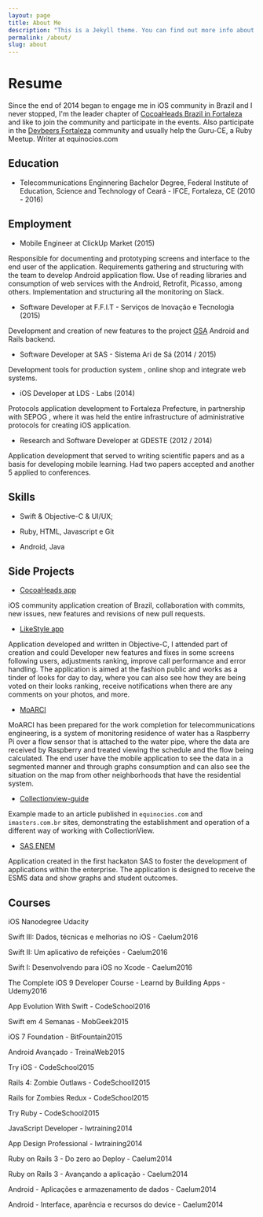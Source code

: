 ```yaml
---
layout: page
title: About Me
description: "This is a Jekyll theme. You can find out more info about customizing your Jekyll theme, as well as basic Jekyll usage documentation at jekyllrb.com"
permalink: /about/
slug: about
---
```


# Resume


Since the end of 2014 began to engage me in iOS community in Brazil and I never stopped, I'm the leader chapter of <a href="http://www.cocoaheads.com.br">CocoaHeads Brazil in Fortaleza</a> and like to join the community and participate in the events. Also participate in the <a href="http://www.devbeers.io/">Devbeers Fortaleza</a> community and usually help the Guru-CE, a Ruby Meetup.
Writer at equinocios.com

## Education

- Telecommunications Enginnering Bachelor Degree, Federal Institute of Education, Science and Technology of Ceará - IFCE, Fortaleza, CE (2010 - 2016)

## Employment

- Mobile Engineer at ClickUp Market (2015)

Responsible for documenting and prototyping screens and interface to the end user of the application. Requirements gathering and structuring with the team to develop Android application flow. Use of reading libraries and consumption of web services with the Android, Retrofit, Picasso, among others.
Implementation and structuring all the monitoring on Slack.

- Software Developer at F.F.I.T - Serviços de Inovação e Tecnologia (2015)

Development and creation of new features to the project [GSA](www.gsatech.com.br) Android and Rails backend.

- Software Developer at SAS - Sistema Ari de Sá (2014 / 2015)

Development tools for production system , online shop and integrate web systems.

- iOS Developer at LDS - Labs (2014)

Protocols application development to Fortaleza Prefecture, in partnership with SEPOG , where it was held the entire infrastructure of administrative protocols for creating iOS application. 

- Research and Software Developer at GDESTE (2012 / 2014)
 
Application development that served to writing scientific papers and as a basis for developing mobile learning. Had two papers accepted and another 5 applied to conferences.

## Skills

- Swift & Objective-C & UI/UX;

- Ruby, HTML, Javascript e Git

- Android, Java

## Side Projects

- [CocoaHeads app](https://github.com/CocoaHeadsBrasil/CocoaHeadsApp)

iOS community application creation of Brazil, collaboration with commits, new issues, new features and revisions of new pull requests.

- [LikeStyle app](https://itunes.apple.com/br/app/likestyle/id1074083434?mt=8)
 
Application developed and written in Objective-C, I attended part of creation and could Developer new features and fixes in some screens following users, adjustments ranking, improve call performance and error handling. The application is aimed at the fashion public and works as a tinder of looks for day to day, where you can also see how they are being voted on their looks ranking, receive notifications when there are any comments on your photos, and more.

- [MoARCI](https://github.com/Viniciuscarvalho/MoARCI)

MoARCI has been prepared for the work completion for telecommunications engineering, is a system of monitoring residence of water has a Raspberry Pi over a flow sensor that is attached to the water pipe, where the data are received by Raspberry and treated viewing the schedule and the flow being calculated. The end user have the mobile application to see the data in a segmented manner and through graphs consumption and can also see the situation on the map from other neighborhoods that have the residential system.

- [Collectionview-guide](https://github.com/Viniciuscarvalho/collectionview-guide)

Example made to an article published in `equinocios.com` and `imasters.com.br` sites, demonstrating the establishment and operation of a different way of working with CollectionView.

- [SAS ENEM](https://play.google.com/store/apps/details?id=br.sas.appsasenem&hl=pt_BR)

Application created in the first hackaton SAS to foster the development of applications within the enterprise. The application is designed to receive the ESMS data and show graphs and student outcomes.

## Courses

iOS Nanodegree Udacity

Swift III: Dados, técnicas e melhorias no iOS - Caelum2016

Swift II: Um aplicativo de refeições - Caelum2016

Swift I: Desenvolvendo para iOS no Xcode - Caelum2016

The Complete iOS 9 Developer Course - Learnd by Building Apps -Udemy2016

App Evolution With Swift - CodeSchool2016

Swift em 4 Semanas - MobGeek2015

iOS 7 Foundation - BitFountain2015

Android Avançado - TreinaWeb2015

Try iOS - CodeSchool2015

Rails 4: Zombie Outlaws - CodeSchooll2015

Rails for Zombies Redux - CodeSchool2015

Try Ruby - CodeSchool2015

JavaScript Developer - Iwtraining2014

App Design Professional - Iwtraining2014

Ruby on Rails 3 - Do zero ao Deploy - Caelum2014

Ruby on Rails 3 - Avançando a aplicação - Caelum2014

Android - Aplicações e armazenamento de dados - Caelum2014

Android - Interface, aparência e recursos do device - Caelum2014 